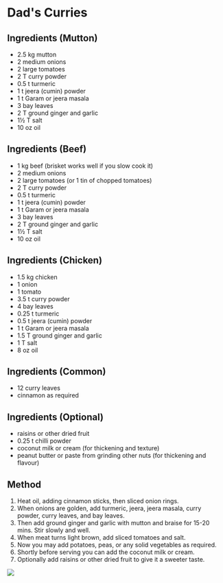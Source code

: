 # Dad's Curries

## Ingredients (Mutton)

- 2.5 kg mutton
- 2 medium onions
- 2 large tomatoes
- 2 T curry powder
- 0.5 t turmeric
- 1 t jeera (cumin) powder
- 1 t Garam or jeera masala
- 3 bay leaves
- 2 T ground ginger and garlic
- 1½ T salt
- 10 oz oil

## Ingredients (Beef)

- 1 kg beef (brisket works well if you slow cook it)
- 2 medium onions
- 2 large tomatoes (or 1 tin of chopped tomatoes)
- 2 T curry powder
- 0.5 t turmeric
- 1 t jeera (cumin) powder
- 1 t Garam or jeera masala
- 3 bay leaves
- 2 T ground ginger and garlic
- 1½ T salt
- 10 oz oil

## Ingredients (Chicken)

- 1.5 kg chicken
- 1 onion
- 1 tomato
- 3.5 t curry powder
- 4 bay leaves
- 0.25 t turmeric
- 0.5 t jeera (cumin) powder
- 1 t Garam or jeera masala
- 1.5 T ground ginger and garlic
- 1 T salt
- 8 oz oil

## Ingredients (Common)

- 12 curry leaves
- cinnamon as required

## Ingredients (Optional)

- raisins or other dried fruit
- 0.25 t chilli powder
- coconut milk or cream (for thickening and texture)
- peanut butter or paste from grinding other nuts (for thickening and flavour)

## Method

1. Heat oil, adding cinnamon sticks, then sliced onion rings.
2. When onions are golden, add turmeric, jeera, jeera masala, curry powder, curry leaves, and bay leaves.
3. Then add ground ginger and garlic with mutton and braise for 15-20 mins. Stir slowly and well.
4. When meat turns light brown, add sliced tomatoes and salt.
5. Now you may add potatoes, peas, or any solid vegetables as required.
6. Shortly before serving you can add the coconut milk or cream.
7. Optionally add raisins or other dried fruit to give it a sweeter taste.

![](https://user-images.githubusercontent.com/6134409/203484396-12ad0837-e7ce-496e-a450-3ffd92af8f8c.jpg)

